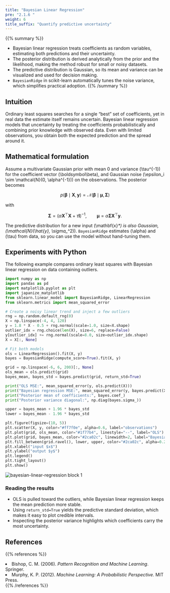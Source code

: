 ```yaml
---
title: "Bayesian Linear Regression"
pre: "2.1.6 "
weight: 6
title_suffix: "Quantify predictive uncertainty"
---
```


{{% summary %}}
- Bayesian linear regression treats coefficients as random variables, estimating both predictions and their uncertainty.
- The posterior distribution is derived analytically from the prior and the likelihood, making the method robust for small or noisy datasets.
- The predictive distribution is Gaussian, so its mean and variance can be visualized and used for decision making.
- `BayesianRidge` in scikit-learn automatically tunes the noise variance, which simplifies practical adoption.
{{% /summary %}}

## Intuition
Ordinary least squares searches for a single “best” set of coefficients, yet in real data the estimate itself remains uncertain. Bayesian linear regression models that uncertainty by treating the coefficients probabilistically and combining prior knowledge with observed data. Even with limited observations, you obtain both the expected prediction and the spread around it.

## Mathematical formulation
Assume a multivariate Gaussian prior with mean 0 and variance \(\tau^{-1}\) for the coefficient vector \(\boldsymbol\beta\), and Gaussian noise \(\epsilon_i \sim \mathcal{N}(0, \alpha^{-1})\) on the observations. The posterior becomes

$$
p(\boldsymbol\beta \mid \mathbf{X}, \mathbf{y}) = \mathcal{N}(\boldsymbol\beta \mid \boldsymbol\mu, \mathbf{\Sigma})
$$

with

$$
\mathbf{\Sigma} = (\alpha \mathbf{X}^\top \mathbf{X} + \tau \mathbf{I})^{-1}, \qquad
\boldsymbol\mu = \alpha \mathbf{\Sigma} \mathbf{X}^\top \mathbf{y}.
$$

The predictive distribution for a new input \(\mathbf{x}_*\) is also Gaussian, \(\mathcal{N}(\hat{y}_*, \sigma_*^2)\). `BayesianRidge` estimates \(\alpha\) and \(\tau\) from data, so you can use the model without hand-tuning them.

## Experiments with Python
The following example compares ordinary least squares with Bayesian linear regression on data containing outliers.

```python
import numpy as np
import pandas as pd
import matplotlib.pyplot as plt
import japanize_matplotlib
from sklearn.linear_model import BayesianRidge, LinearRegression
from sklearn.metrics import mean_squared_error

# Create a noisy linear trend and inject a few outliers
rng = np.random.default_rng(0)
X = np.linspace(-4, 4, 120)
y = 1.8 * X - 0.5 + rng.normal(scale=1.0, size=X.shape)
outlier_idx = rng.choice(len(X), size=6, replace=False)
y[outlier_idx] += rng.normal(scale=8.0, size=outlier_idx.shape)
X = X[:, None]

# Fit both models
ols = LinearRegression().fit(X, y)
bayes = BayesianRidge(compute_score=True).fit(X, y)

grid = np.linspace(-6, 6, 200)[:, None]
ols_mean = ols.predict(grid)
bayes_mean, bayes_std = bayes.predict(grid, return_std=True)

print("OLS MSE:", mean_squared_error(y, ols.predict(X)))
print("Bayesian regression MSE:", mean_squared_error(y, bayes.predict(X)))
print("Posterior mean of coefficients:", bayes.coef_)
print("Posterior variance diagonal:", np.diag(bayes.sigma_))

upper = bayes_mean + 1.96 * bayes_std
lower = bayes_mean - 1.96 * bayes_std

plt.figure(figsize=(10, 5))
plt.scatter(X, y, color="#ff7f0e", alpha=0.6, label="observations")
plt.plot(grid, ols_mean, color="#1f77b4", linestyle="--", label="OLS")
plt.plot(grid, bayes_mean, color="#2ca02c", linewidth=2, label="Bayesian mean")
plt.fill_between(grid.ravel(), lower, upper, color="#2ca02c", alpha=0.2, label="95% CI")
plt.xlabel("input $x$")
plt.ylabel("output $y$")
plt.legend()
plt.tight_layout()
plt.show()
```

![bayesian-linear-regression block 1](/images/basic/regression/bayesian-linear-regression_block01.svg)

### Reading the results
- OLS is pulled toward the outliers, while Bayesian linear regression keeps the mean prediction more stable.
- Using `return_std=True` yields the predictive standard deviation, which makes it easy to plot credible intervals.
- Inspecting the posterior variance highlights which coefficients carry the most uncertainty.

## References
{{% references %}}
<li>Bishop, C. M. (2006). <i>Pattern Recognition and Machine Learning</i>. Springer.</li>
<li>Murphy, K. P. (2012). <i>Machine Learning: A Probabilistic Perspective</i>. MIT Press.</li>
{{% /references %}}
